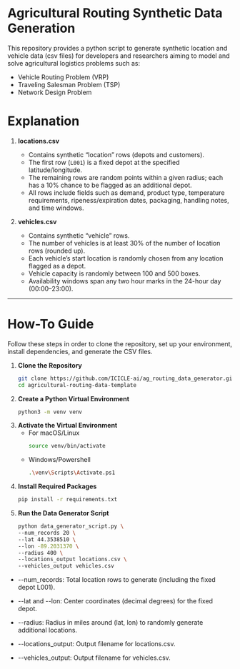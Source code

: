 # Agricultural Routing Synthetic Data Generation

This repository provides a python script to generate synthetic location and vehicle data (csv files) for developers and researchers aiming to model and solve agricultural logistics problems such as:
- Vehicle Routing Problem (VRP)
- Traveling Salesman Problem (TSP)
- Network Design Problem

# Explanation

1. **locations.csv**  
   - Contains synthetic “location” rows (depots and customers).  
   - The first row (`L001`) is a fixed depot at the specified latitude/longitude.  
   - The remaining rows are random points within a given radius; each has a 10% chance to be flagged as an additional depot.  
   - All rows include fields such as demand, product type, temperature requirements, ripeness/expiration dates, packaging, handling notes, and time windows.

2. **vehicles.csv**  
   - Contains synthetic “vehicle” rows.  
   - The number of vehicles is at least 30% of the number of location rows (rounded up).  
   - Each vehicle’s start location is randomly chosen from any location flagged as a depot.  
   - Vehicle capacity is randomly between 100 and 500 boxes.  
   - Availability windows span any two hour marks in the 24-hour day (00:00–23:00).

---

# How-To Guide

Follow these steps in order to clone the repository, set up your environment, install dependencies, and generate the CSV files.

1. **Clone the Repository**  
   ```bash
   git clone https://github.com/ICICLE-ai/ag_routing_data_generator.git
   cd agricultural-routing-data-template
2. **Create a Python Virtual Environment**
    ```bash
    python3 -m venv venv
3. **Activate the Virtual Environment**
    - For macOS/Linux
        ```bash
        source venv/bin/activate
    - Windows/Powershell
        ```bash
        .\venv\Scripts\Activate.ps1
4. **Install Required Packages**
    ```bash
    pip install -r requirements.txt
5. **Run the Data Generator Script**
    ```bash
    python data_generator_script.py \
    --num_records 20 \
    --lat 44.3538510 \
    --lon -89.2031370 \
    --radius 400 \
    --locations_output locations.csv \
    --vehicles_output vehicles.csv
- --num_records: Total location rows to generate (including the fixed depot L001).

- --lat and --lon: Center coordinates (decimal degrees) for the fixed depot.

- --radius: Radius in miles around (lat, lon) to randomly generate additional locations.

- --locations_output: Output filename for locations.csv.

- --vehicles_output: Output filename for vehicles.csv.
